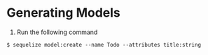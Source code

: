 # Generating Models

1. Run the following command
```
$ sequelize model:create --name Todo --attributes title:string

```